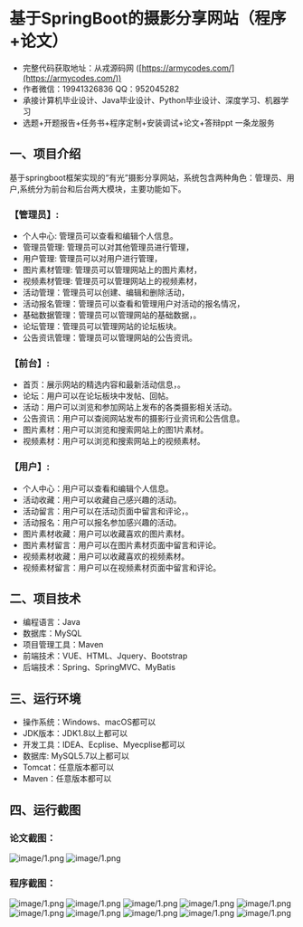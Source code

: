 基于SpringBoot的摄影分享网站（程序+论文）
=
- 完整代码获取地址：从戎源码网 ([https://armycodes.com/](https://armycodes.com/))
- 作者微信：19941326836  QQ：952045282 
- 承接计算机毕业设计、Java毕业设计、Python毕业设计、深度学习、机器学习
- 选题+开题报告+任务书+程序定制+安装调试+论文+答辩ppt 一条龙服务

一、项目介绍
---
基于springboot框架实现的“有光”摄影分享网站，系统包含两种角色：管理员、用户,系统分为前台和后台两大模块，主要功能如下。
### 【管理员】:
- 个人中心: 管理员可以查看和编辑个人信息。
- 管理员管理: 管理员可以对其他管理员进行管理，
- 用户管理: 管理员可以对用户进行管理，
- 图片素材管理: 管理员可以管理网站上的图片素材，
- 视频素材管理: 管理员可以管理网站上的视频素材，
- 活动管理：管理员可以创建、编辑和删除活动，
- 活动报名管理：管理员可以查看和管理用户对活动的报名情况，
- 基础数据管理：管理员可以管理网站的基础数据，。
- 论坛管理：管理员可以管理网站的论坛板块。
- 公告资讯管理：管理员可以管理网站的公告资讯。

### 【前台】:
- 首页：展示网站的精选内容和最新活动信息，。
- 论坛：用户可以在论坛板块中发帖、回帖。
- 活动：用户可以浏览和参加网站上发布的各类摄影相关活动。
- 公告资讯：用户可以查阅网站发布的摄影行业资讯和公告信息。
- 图片素材：用户可以浏览和搜索网站上的图1片素材。
- 视频素材：用户可以浏览和搜索网站上的视频素材。

### 【用户】:
- 个人中心：用户可以查看和编辑个人信息。
- 活动收藏：用户可以收藏自己感兴趣的活动。
- 活动留言：用户可以在活动页面中留言和评论，。
- 活动报名：用户可以报名参加感兴趣的活动。
- 图片素材收藏：用户可以收藏喜欢的图片素材。
- 图片素材留言：用户可以在图片素材页面中留言和评论。
- 视频素材收藏：用户可以收藏喜欢的视频素材。
- 视频素材留言：用户可以在视频素材页面中留言和评论。



二、项目技术
---
- 编程语言：Java
- 数据库：MySQL
- 项目管理工具：Maven
- 前端技术：VUE、HTML、Jquery、Bootstrap
- 后端技术：Spring、SpringMVC、MyBatis

三、运行环境
---
- 操作系统：Windows、macOS都可以
- JDK版本：JDK1.8以上都可以
- 开发工具：IDEA、Ecplise、Myecplise都可以
- 数据库: MySQL5.7以上都可以
- Tomcat：任意版本都可以
- Maven：任意版本都可以

四、运行截图
---
### 论文截图：
![image/1.png](limage/1.png)
![image/1.png](limage/2.png)

### 程序截图：
![image/1.png](image/1.png)
![image/1.png](image/2.png)
![image/1.png](image/3.png)
![image/1.png](image/4.png)
![image/1.png](image/5.png)
![image/1.png](image/6.png)
![image/1.png](image/7.png)
![image/1.png](image/8.png)
![image/1.png](image/9.png)
![image/1.png](image/10.png)

